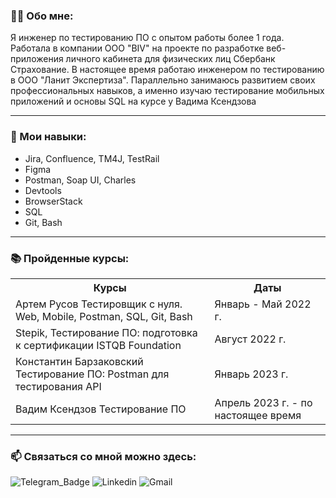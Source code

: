 
### :woman_technologist: Обо мне:
Я инженер по тестированию ПО с опытом работы более 1 года. Работала в компании ООО "BIV" на проекте по разработке веб-приложения личного кабинета для физических лиц Сбербанк Страхование. В настоящее время работаю инженером по тестированию в ООО "Ланит Экспертиза". Параллельно занимаюсь развитием своих профессиональных навыков, а именно изучаю тестирование мобильных приложений и основы SQL на курсе у Вадима Ксендзова

---

### :page_with_curl: Мои навыки:
- Jira, Confluence, TM4J, TestRail
- Figma
- Postman, Soap UI, Charles
- Devtools
- BrowserStack
- SQL
- Git, Bash

---

### :books: Пройденные курсы:
  <table class="table2">
    <tr>
      <th>Курсы</th>
      <th>Даты</th>
    </tr>
    <tr>
      <td>Артем Русов Тестировщик с нуля. Web, Mobile, Postman, SQL, Git, Bash</td>
      <td>Январь - Май 2022 г.</td>
    </tr>
    <tr>
      <td>Stepik, Тестирование ПО: подготовка к сертификации ISTQB Foundation</td>
      <td>Август 2022 г.</td>
    </tr>
    <tr>
      <td>Константин Барзаковский Тестирование ПО: Postman для тестирования API</td>
      <td>Январь 2023 г.</td>
    </tr>
    <tr>
      <td>Вадим Ксендзов Тестирование ПО</td>
      <td>Апрель 2023 г. - по настоящее время</td>
    </tr>
  </table>

---

### :mailbox: Связаться со мной можно здесь: 
![Telegram_Badge](https://img.shields.io/badge/Telegram-lightblue?style=plastic&logo=telegram&link=https%3A%2F%2Ft.me%2Fnastisha_ivanova
)
![Linkedin](https://img.shields.io/badge/LinkedIn-blue?style=plastic&logo=LinkedIn&link=https%3A%2F%2Fwww.linkedin.com%2Fin%2Fnastisha%2F
)
![Gmail](https://img.shields.io/badge/Gmail-red?style=plastic&logo=Gmail&logoColor=white&link=mailto%3Ams.ivanovav%40gmail.com
)
